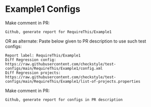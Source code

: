 # Example1 Configs
Make comment in PR:
```
Github, generate report for RequireThis/Example1
```
OR as alternate:
Paste below given to PR description to use such test configs:
```
Report label: RequireThis/Example1
Diff Regression config: https://raw.githubusercontent.com/checkstyle/test-configs/main/RequireThis/Example1/config.xml
Diff Regression projects: https://raw.githubusercontent.com/checkstyle/test-configs/main/RequireThis/Example1/list-of-projects.properties
```
Make comment in PR:
```
Github, generate report for configs in PR description
```
